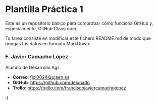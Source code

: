 # Plantilla Práctica 1
Este es un repositorio básico para comprobar cómo funciona GitHub y, especialmente, GitHub Classroom.

Tu tarea consiste en modificar este fichero README.md de modo que pongas tus datos en formato MarkDown:

### F. Javier Camacho López

Alumno de Desarrollo Ágil.
* **Correo**: fjcl0024@ujaen.es
* **GitHub**: https://github.com/delunado
* **Trello**: https://trello.com/franciscojaviercamacholopez



:)